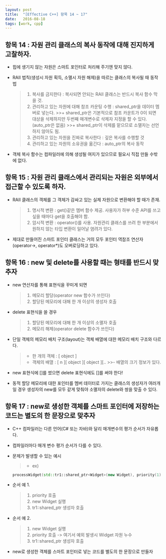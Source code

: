 ```yaml
---
layout: post
title:  "[Effective C++] 항목 14 ~ 17"
date:   2016-08-18
tags: [work, cpp]
---
```


## 항목 14 : 자원 관리 클래스의 복사 동작에 대해 진지하게 고찰하자. 
- 힙에 생기지 않는 자원은 스마트 포인터로 처리해 주기엔 맞지 않다. 

- RAII 법칙(생성시 자원 획득, 소멸시 자원 해제)을 따르는 클래스의 복사될 때 동작법 
	>1. 복사를 금지한다 : 복사되면 안되는 RAII 클래스는 반드시 복사 함수 막을 것. 
	>2. 관리하고 있는 자원에 대해 참조 카운팅 수행 : shared_ptr을 데이터 멤버로 넣는다. 
		>>+ shared_ptr은 기본적으로 참조 카운트가 0이 되면 대상을 삭제하지만 두번째 매개변수로 삭제자 지정을 할 수 있다.(auto_ptr은 없음) 
		>>+ shared_ptr이 삭제를 맡으므로 소멸자는 선언하지 않아도 됨. 
	>3. 관리하고 있는 자원을 진짜로 복사한다 : 깊은 복사를 수행할 것 
	>4. 관리하고 있는 자원의 소유권을 옮긴다 : auto_ptr의 복사 동작 

- 객체 복사 함수는 컴파일러에 의해 생성될 여지가 있으므로 필요시 직접 만들 수밖에 없다. 

## 항목 15 : 자원 관리 클래스에서 관리되는 자원은 외부에서 접근할 수 있도록 하자. 
- RAII 클래스의 객체를 그 객체가 감싸고 있는 실제 자원으로 변환해야 할 때가 존재. 
	>1. 명시적 변환 : get()같은 멤버 함수 제공. 사용자가 하부 수준 API를 쓰고 싶을 때마다 get을 호출해야 함. 
	>2. 암시적 변환 : operator()를 사용. 자원관리 클래스를 쓰려 한 부분에서 원하지 않는 타입 변환이 일어날 염려가 있다. 

- 제대로 만들어진 스마트 포인터 클래스는 거의 모두 포인터 역참조 연산자(operator->, operator*)도 오버로딩하고 있다. 

## 항목 16 : new 및 delete를 사용할 때는 형태를 반드시 맞추자 
- new 연산자를 통해 표현식을 꾸미게 되면 
	>1. 메모리 할당(operator new 함수가 쓰인다) 
	>2. 할당된 메모리에 대해 한 개 이상의 생성자 호출 

- delete 표현식을 쓸 경우 
	>1. 할당된 메모리에 대해 한 개 이상의 소멸자 호출 
	>2. 메모리 해제(operator delete 함수가 쓰인다) 

- 단일 객체의 메모리 배치 구조(layout)는 객체 배열에 대한 메모리 배치 구조와 다르다. 
	>+ 한 개의 객체 : [ object ] 
	>+ 객체의 배열  : [    n    ][ object ][ object ][.. 
    	>>- 배열의 크기 정보가 있다. 

- new 표현식에 []를 썼으면 delete 표현식에도 []를 써야 한다!

- 동적 할당 메모리에 대한 포인터를 멤버 데이터로 가지는 클래스의 생성자가 여러개일 경우 생성자의 new를 모두 같게 맞춰야 소멸자의 delete와 쌍을 맞출 수 있다. 

## 항목 17 : new로 생성한 객체를 스마트 포인터에 저장하는 코드는 별도의 한 문장으로 맞추자 
- C++ 컴파일러는 다른 언어(C# 또는 자바)와 달리 매개변수의 평가 순서가 자유롭다. 
- 컴파일러마다 매개 변수 평가 순서가 다를 수 있다. 
- 문제가 발생할 수 있는 예시 
	>+ ex)
	```cpp
	processWidget(std::tr1::shared_ptr<Widget>(new Widget), priority(1)); 
	```
- 순서 예 1. 
	>1. priority 호출 
	>2. new Widget 실행 
	>3. tr1::shared_ptr 생성자 호출 
- 순서 예 2. 
	>1. new Widget 실행 
	>2. priority 호출 -> 여기서 예외 발생시 Widget 자원 누수 
	>3. tr1::shared_ptr 생성자 호출 
	
- new로 생성한 객체를 스마트 포인터로 넣는 코드를 별도의 한 문장으로 만들자 
